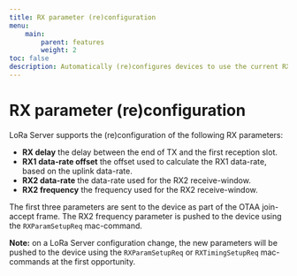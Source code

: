 ```yaml
---
title: RX parameter (re)configuration
menu:
    main:
        parent: features
        weight: 2
toc: false
description: Automatically (re)configures devices to use the current RX parameter configuration.
---
```


# RX parameter (re)configuration

LoRa Server supports the (re)configuration of the following RX parameters:

* **RX delay** the delay between the end of TX and the first reception slot.
* **RX1 data-rate offset** the offset used to calculate the RX1 data-rate,
  based on the uplink data-rate.
* **RX2 data-rate** the data-rate used for the RX2 receive-window.
* **RX2 frequency** the frequency used for the RX2 receive-window.

The first three parameters are sent to the device as part of the OTAA join-accept
frame. The RX2 frequency parameter is pushed to the device using the
`RXParamSetupReq` mac-command.

**Note:** on a LoRa Server configuration change, the new parameters will be
pushed to the device using the `RXParamSetupReq` or `RXTimingSetupReq`
mac-commands at the first opportunity.
